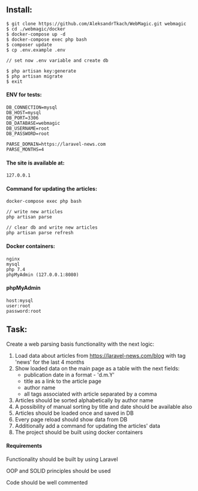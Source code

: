 ## Install:

```
$ git clone https://github.com/AleksandrTkach/WebMagic.git webmagic
$ cd ./webmagic/docker
$ docker-compose up -d
$ docker-compose exec php bash
$ composer update
$ cp .env.example .env

// set now .env variable and create db

$ php artisan key:generate
$ php artisan migrate
$ exit
```

#### ENV for tests:
```
DB_CONNECTION=mysql
DB_HOST=mysql
DB_PORT=3306
DB_DATABASE=webmagic
DB_USERNAME=root
DB_PASSWORD=root

PARSE_DOMAIN=https://laravel-news.com
PARSE_MONTHS=4
```

#### The site is available at:
```
127.0.0.1
```

#### Command for updating the articles:
```
docker-compose exec php bash

// write new articles
php artisan parse 

// clear db and write new articles
php artisan parse refresh 
```

#### Docker containers:
```
nginx
mysql
php 7.4
phpMyAdmin (127.0.0.1:8080)
```

####  phpMyAdmin
```
host:mysql
user:root
password:root
```
## Task:
Create a web parsing basis functionality with the next logic:

1. Load data about articles from https://laravel-news.com/blog with tag 'news' for the last 4 months
2. Show loaded data on the main page as a table with the next fields:
    * publication date in a format - 'd.m.Y'
    * title as a link to the article page
    * author name
    * all tags associated with article separated by a comma
3. Articles should be sorted alphabetically by author name
4. A possibility of manual sorting by title and date should be available also
5. Articles should be loaded once and saved in DB
6. Every page reload should show data from DB
7. Additionally add a command for updating the articles' data
8. The project should be built using docker containers

#### Requirements
Functionality should be built by using Laravel

OOP and SOLID principles should be used

Code should be well commented
